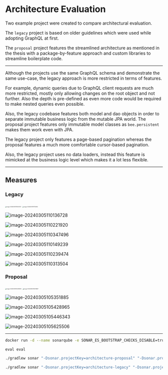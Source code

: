 # Architecture Evaluation

Two example project were created to compare architectural evaluation.

The `legacy` project is based on older guidelines which were used while adopting GraphQL at first.

The `proposal` project features the streamlined architecture as mentioned in the thesis with a package-by-feature approach and custom libraries to streamline boilerplate code.

---

Although the projects use the same GraphQL schema and demonstrate the same use-case, the legacy approach is more restricted in terms of features.

For example, dynamic queries due to GraphQL client requests are much more restricted, mostly only allowing changes on the root object and not further. Also the depth is pre-defined as even more code would be required to make nested queries even possible.

Also, the legacy codebase features both model and dao objects in order to separate immutable business logic from the mutable JPA world. The proposal project features only immutable model classes as `bee.persistent` makes them work even with JPA.

The legacy project only features a page-based pagination whereas the proposal features a much more comfortable cursor-based pagination. 

Also, the legacy project uses no data loaders, instead this feature is mimicked at the business logic level which makes it a lot less flexible.

---

## Measures

### Legacy

<img src=".img/image-20240305110040372.png" alt="image-20240305110040372" style="zoom:25%;" />

<img src=".img/image-20240305110112352.png" alt="image-20240305110112352" style="zoom:25%;" />

![image-20240305110136728](.img/image-20240305110136728.png)

![image-20240305110221920](.img/image-20240305110221920.png)

![image-20240305110347496](.img/image-20240305110347496.png)

![image-20240305110149239](.img/image-20240305110149239.png)

![image-20240305110239474](.img/image-20240305110239474.png)

![image-20240305110313504](.img/image-20240305110313504.png)



### Proposal

<img src=".img/image-20240305105238336.png" alt="image-20240305105238336" style="zoom: 25%;" />

<img src=".img/image-20240305105315857.png" alt="image-20240305105315857" style="zoom:25%;" />

![image-20240305105351885](.img/image-20240305105351885.png)

![image-20240305105428965](.img/image-20240305105428965.png)

![image-20240305105446343](.img/image-20240305105446343.png)

![image-20240305105625506](.img/image-20240305105625506.png)



---

```bash
docker run -d --name sonarqube -e SONAR_ES_BOOTSTRAP_CHECKS_DISABLE=true -p 9000:9000 sonarqube:latest
```

```
eval eval
```

```bat
./gradlew sonar "-Dsonar.projectKey=architecture-proposal" "-Dsonar.projectName='Architecture-Proposal'" "-Dsonar.host.url=http://localhost:9000" "-Dsonar.token=sqp_755b49a36ecfac80f891f9809c2ad7051b8a12c3"
```

```bash
./gradlew sonar "-Dsonar.projectKey=architecture-legacy" "-Dsonar.projectName='Architecture-Legacy'" "-Dsonar.host.url=http://localhost:9000" "-Dsonar.token=sqp_ba961fe7730da59984845ccb641a538e7c7b91ec"
```

